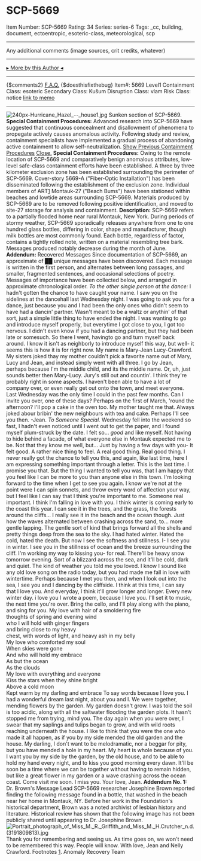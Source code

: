 # SCP-5669
Item Number: SCP-5669
Rating: 34
Series: series-6
Tags: _cc, building, document, ectoentropic, esoteric-class, meteorological, scp

---

Any additional comments (image sources, crit credits, whatever)
* * *
[▸ More by this Author ◂](http://www.scp-wiki.net/yourAuthorPage)
* * *
{$comments2}
[F.A.Q.](https://scp-wiki.wikidot.com/component:info-ayers)
{$doesthisfixthebug}
Item#: 5669
Level1
Containment Class:
esoteric
Secondary Class:
Kušum
Disruption Class:
vlam
Risk Class:
notice
[link to memo](/classification-committee-memo)  

* * *
![240px-Hurricane_Hazel_--_house1.jpg](https://scp-wiki.wdfiles.com/local--files/scp-5669/240px-Hurricane_Hazel_--_house1.jpg)
Sunken section of SCP-5669.
**Special Containment Procedures:** Advanced research into SCP-5669 have suggested that continuous concealment and disallowment of phenomena to propegate actively causes anomalous activity. Following study and review, containment specialists have implemented a gradual process of abandoning active containment to allow self-neutralization.
[Show Previous Containment Procedures](javascript:;)
[Close.](javascript:;)
**Special Containment Procedures:** Owing to the remote location of SCP-5669 and comparatively benign anomalous attributes, low-level safe-class containment efforts have been established. A three by three kilometer exclusion zone has been established surrounding the perimeter of SCP-5669. Cover-story 5669-A ("Fiber-Optic Installation") has been disseminated following the establishment of the exclusion zone. Individual members of ART[1](javascript:;) Montauk-27 ("Beach Bums") have been stationed within beaches and lowtide areas surrounding SCP-5669. Materials produced by SCP-5669 are to be removed following positive identification, and moved to site-27 storage for analysis and containment.
**Description:** SCP-5669 refers to a partially flooded home near rural Montauk, New York. During periods of stormy weather, SCP-5669 sporadically releases anywhere from one to one hundred glass bottles, differing in color, shape and manufacturer, though milk bottles are most commonly found. Each bottle, regardless of factor, contains a tightly rolled note, written on a material resembling tree bark. Messages produced notably decrease during the month of June.
**Addendum:** Recovered Messages
Since documentation of SCP-5669, an approximate of ██ unique messages have been discovered. Each message is written in the first person, and alternates between long passages, and smaller, fragmented sentences, and occasional selections of poetry. Messages of importance have been collected below, and arranged in approximate chronological order.
_To the other single person at the dance:_
I hadn't gotten the chance to have caught your name. I saw you on the sidelines at the dancehall last Wednesday night. I was going to ask you for a dance, just because you and I had been the only ones who didn't seem to have had a dancin' partner. Wasn't meant to be a waltz or anythin' of that sort, just a simple little thing to have ended the night.
I was wanting to go and introduce myself properly, but everytime I got close to you, I got too nervous. I didn't even know if you had a dancing partner, but they had been late or somesuch. So there I went, havingto go and turn myself back around. I know it isn't as neighborly to introduce myself this way, but well- it seems this is how it is for right now. My name is Mary-Jean Lucy-Crawford. My sisters joked thay my mother couldn't pick a favorite name out of Mary, Lucy and Jean, and instead simply went with all three. I go by Jean, perhaps because I'm the middle child, and its the middle name. Or, uh, just sounds better then Mary-Lucy. Jury's still out and countin'. I think they're probably right in some aspects. I haven't been able to have a lot of company over, or even really get out onto the town, and meet everyone. Last Wednesday was the only time I could in the past few months.
Can I invite you over, one of these days? Perhaps on the first of March, 'round the afternoon? I'll pop a cake in the oven too. My mother taught me that. Always joked abour bribin' the new neighbours with tea and cake.
Perhaps I'll see you then. -Jean.
_To Someone Special._
Wednesday fell into the weekend so fast, I hadn't even noticed until I went out to get the paper, and I found myself plum-struck by the date. I felt so… _good_ and like myself. Not having to hide behind a facade, of what everyone else in Montauk expected me to be. Not that they know me well, but… Just by having a few days with you- It felt good. A rather nice thing to feel. A real good thing. Real good thing. I never really got the chance to tell you this, and again, like last time, here I am expressing something important through a letter. This is the last time. I promise you that. But the thing I wanted to tell you was, that I am happy that you feel like I can be more to you than anyone else in this town.
I'm looking forward to the time when I get to see you again. I know we're not at the point were I can spin sonnets, and throw every word of affection your way, but I feel like I can say that I think you're important to me. Someone real important.
I think I'm falling in love with you.
I think winter is coming early to the coast this year. I can see it in the trees, and the grass, the forests around the cliffs… I really see it in the beach and the ocean though. Just how the waves alternated between crashing across the sand, to… more gentle lapping. The gentle sort of kind that brings forward all the shells and pretty things deep from the sea to the sky. I had hated winter. Hated the cold, hated the death. But now I see the softness and stillness. I-
I see you in winter. I see you in the stillness of ocean and the breeze surrounding the cliff. I'm working my way to kissing you- for real. There'll be heavy snow tomorrow evening. Sort of a blizzard across the sea, and it'll be cold, dark and quiet. The kind of weather you told me you loved. I know I sound like any old love song on the radio today, but you had made me fall in love with wintertime. Perhaps because I met you then, and when I look out into the sea, I see you and I dancing by the cliffside.
I think at this time, I can say that I love you. And everyday, I think it'll grow longer and longer. Every new winter day.
i love you
I wrote a poem, because I love you. I'll set it to music, the next time you're over. Bring the cello, and I'll play along with the piano, and sing for you.
My love with hair of a smoldering fire  
thoughts of spring and evening wind  
who I will hold with ginger fingers  
and bring close to my heavy  
chest, with words of light, and heavy ash in my belly  
My love who comforted my soul  
When skies were gone  
And who will hold my embrace  
As but the ocean  
As the clouds  
My love with everything and everyone  
Kiss the stars when they shine bright  
Above a cold moon  
Kept warm by my darling and embrace
To say words because I love you.
I had a wonderful dream last night, about you and I. We were together, mending flowers by the garden. My garden doesn't grow. I was told the soil is too acidic, along with all the saltwater flooding the garden plots. It hasn't stopped me from trying, mind you.
The day again when you were over, I swear that my saplings and tulips began to grow, and with wild roots reaching underneath the house. I like to think that you were the one who made it all happen, as if you by my side mended the old garden and the house. My darling, I don't want to be melodramatic, nor a beggar for pity, but you have mended a hole in my heart. My heart is whole because of you. I want you by my side by the garden, by the old house, and to be able to hold my hand every night, and to kiss you good morning every dawn.
It'll be soon be a time where we can be together without having to remain hidden, but like a great flower in my garden or a wave crashing across the ocean coast. Come visit me soon. I miss you.
Your love, Jean.
**Addendum No. 1:** Dr. Brown's Message
Lead SCP-5669 researcher Josephine Brown reported finding the following message found in a bottle, that washed in the beach near her home in Montauk, NY. Before her work in the Foundation's historical department, Brown was a noted archivist of lesbian history and literature. Historical review has shown that the following image has not been publicly shared until appearing to Dr. Josephine Brown.
![Portrait_photograph_of_Miss_M._R._Griffith_and_Miss_M._H._Crutcher_n.d._\(3191809813\).jpg](https://scp-wiki.wdfiles.com/local--files/scp-5669/Portrait_photograph_of_Miss_M._R._Griffith_and_Miss_M._H._Crutcher_n.d._\(3191809813\).jpg)
Thank you for remembering and seeing us. As time goes on, we won't need to be remembered this way. People will know. With love, Jean and Nelly Crawford.
Footnotes
[1](javascript:;). Anomaly Recovery Team